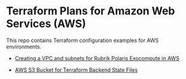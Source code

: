 # Terraform Plans for Amazon Web Services (AWS)

This repo contains Terraform configuration examples for AWS environments.

* [Creating a VPC and subnets for Rubrik Polaris Exocompute in AWS](/rubrik-polaris-exocompute)

* [AWS S3 Bucket for Terraform Backend State Files](/terraform-s3-state-bucket)